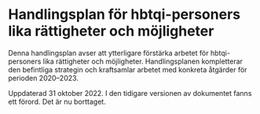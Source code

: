 # Handlingsplan för hbtqi-personers lika rättigheter och möjligheter

Denna handlingsplan avser att ytterligare förstärka arbetet för hbtqi\-personers lika rättigheter och möjligheter. Handlingsplanen kompletterar den befintliga strategin och kraftsamlar arbetet med konkreta åtgärder för perioden 2020–2023\.


Uppdaterad 31 oktober 2022\. I den tidigare versionen av dokumentet fanns ett förord. Det är nu borttaget.
